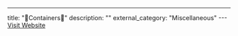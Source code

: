 ---
title: "🍱Containers🍱"
description: ""
external_category: "Miscellaneous"
---[Visit Website](https://github.com/rmusser01/Infosec_Reference/blob/master/Draft/Containers.md)

